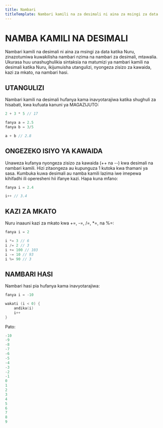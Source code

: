 ```yaml
---
title: Nambari
titleTemplate: Nambari kamili na za desimali ni aina za msingi za data katika Nuru.
---
```


# NAMBA KAMILI NA DESIMALI

Nambari kamili na desimali ni aina za msingi za data katika Nuru, zinazotumiwa kuwakilisha nambari nzima na nambari za desimali, mtawalia. Ukurasa huu unashughulikia sintaksia na matumizi ya nambari kamili na desimali katika Nuru, ikijumuisha utangulizi, nyongeza zisizo za kawaida, kazi za mkato, na nambari hasi.

## UTANGULIZI

Nambari kamili na desimali hufanya kama inavyotarajiwa katika shughuli za hisabati, kwa kufuata kanuni ya MAGAZIJUTO:

```go
2 + 3 * 5 // 17

fanya a = 2.5
fanya b = 3/5

a + b // 2.8
```

## ONGEZEKO ISIYO YA KAWAIDA

Unaweza kufanya nyongeza zisizo za kawaida (++ na --) kwa desimali na nambari kamili. Hizi zitaongeza au kupunguza 1 kutoka kwa thamani ya sasa. Kumbuka kuwa desimali au namba kamili lazima iwe imepewa kihifadhi ili operesheni hii ifanye kazi. Hapa kuna mfano:

```go
fanya i = 2.4

i++ // 3.4
```

## KAZI ZA MKATO

Nuru inaauni kazi za mkato kwa +=, -=, /=, \*=, na %=:

```go
fanya i = 2

i *= 3 // 6
i /= 2 // 3
i += 100 // 103
i -= 10 // 93
i %= 90 // 3
```

## NAMBARI HASI

Nambari hasi pia hufanya kama inavyotarajiwa:

```go
fanya i = -10

wakati (i < 0) {
    andika(i)
    i++
}

```

Pato:

```go
-10
-9
-8
-7
-6
-5
-4
-3
-2
-1
0
1
2
3
4
5
6
7
8
9
```
